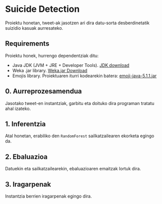 # Suicide Detection

Proiektu honetan, tweet-ak jasotzen ari dira datu-sorta desberdinetatik suizidio kasuak aurresateko.

## Requirements

Proiektu honek, hurrengo dependentziak ditu:
 * Java JDK (JVM + JRE + Developer Tools). [JDK download](https://www.oracle.com/es/java/technologies/downloads/)
 * Weka .jar library. [Weka.jar Download](https://waikato.github.io/weka-wiki/downloading_weka/)
 * Emojis library. Proiektuaren iturri kodearekin batera: [emoji-java-5.1.1.jar](emojis%2Femoji-java-5.1.1.jar)

## 0. Aurreprozesamendua

Jasotako tweet-en instantziak, garbitu eta doituko dira programan tratatu ahal izateko. 

## 1. Inferentzia

Atal honetan, erabiliko den `RandomForest` sailkatzailearen ekorketa egingo da.

## 2. Ebaluazioa

Datuekin eta sailkatzailearekin, ebaluazioaren emaitzak lortuk dira.

## 3. Iragarpenak

Instantzia berrien iragarpenak egingo dira.